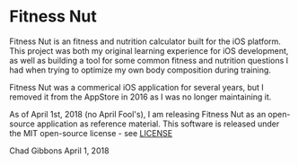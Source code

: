 # Fitness Nut

Fitness Nut is an fitness and nutrition calculator built for the iOS platform.
This project was both my original learning experience for iOS development,
as well as building a tool for some common fitness and nutrition questions
I had when trying to optimize my own body composition during training.

Fitness Nut was a commerical iOS application for several years, but I 
removed it from the AppStore in 2016 as I was no longer maintaining it.

As of April 1st, 2018 (no April Fool's), I am releasing Fitness Nut as an
open-source application as reference material. This software is released
under the MIT open-source license - see [LICENSE](LICENSE)

Chad Gibbons
April 1, 2018
